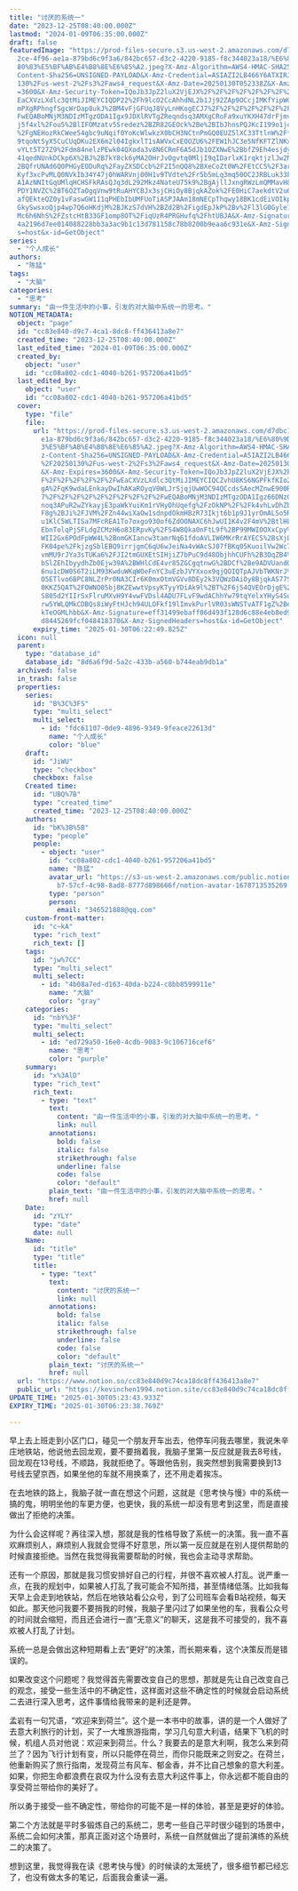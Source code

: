 ```yaml
---
title: "讨厌的系统一"
date: "2023-12-25T08:40:00.000Z"
lastmod: "2024-01-09T06:35:00.000Z"
draft: false
featuredImage: "https://prod-files-secure.s3.us-west-2.amazonaws.com/d7dbc101-8\
  2ce-4f96-ae1a-879bd6c9f3a6/842bc657-d3c2-4220-9185-f8c344023a18/%E6%80%9D%E8%\
  80%83%E5%BF%AB%E4%B8%8E%E6%85%A2.jpeg?X-Amz-Algorithm=AWS4-HMAC-SHA256&X-Amz-\
  Content-Sha256=UNSIGNED-PAYLOAD&X-Amz-Credential=ASIAZI2LB466Y6ATXIRJ%2F20250\
  130%2Fus-west-2%2Fs3%2Faws4_request&X-Amz-Date=20250130T052338Z&X-Amz-Expires\
  =3600&X-Amz-Security-Token=IQoJb3JpZ2luX2VjEJX%2F%2F%2F%2F%2F%2F%2F%2F%2F%2Fw\
  EaCXVzLXdlc3QtMiJIMEYCIQDP22%2Fh9lcO2CcAhhdNL2b1Jj92ZAp9OCcjIMKfYipWCgIhAJVKr\
  mPXgRPhngfSgcWrDap8ukJ%2BM4vFjGFUqJ8VyLnHKogECJ7%2F%2F%2F%2F%2F%2F%2F%2F%2F%2\
  FwEQABoMNjM3NDIzMTgzODA1Igx9JDXlRVTgZReqndsq3AMXgCRoFa9xuYKXH47drFjmvaUaMX4xv\
  j5f4xl%2Fou5%2BlIFOMzatv5Sredez%2BZR82GEOck%2Be%2BIbJhnsPQJKcI199o1jchmzDYv2Q\
  %2FgNEHozRkCWee54gbc9uNqif0YoKcWlwkzX0bCH3NCtnPmGQ0EUZ5lXC33TtlnW%2FfWl6GrERx\
  9tqoNtSyX5CuCUqDKu2EX6m2l04IgkxlT1sAWVxCxEOOZU6%2FEW1hJC3e5NfKFTZlNKxbXEugQwE\
  vYLt5T27Z9%2Fdm84nelzPEwk04QXoda3v8N6CRmF6A5dJb1OZXNwE%2BbfZ9Eh4esjdyA5%2BUqB\
  41qedNUnkDCkp6X%2BJ%2B7kY8ck6yMA2OHrJvOgvtq0MljI9qIDarlxK1rqktjzlJw2N%2FR3b4%\
  2BQfrUNAd6Q0PHGyEODuRq%2FayZXSDCcb%2F2I5nQQ8%2BXeCoZt0W%2FEtCC5%2F3are%2BF162\
  Kyf3xcPvMLQ0NVkIb34Y47j0hWARVnj00H1v9TVdte%2Fr5b5mLq3mq50OC2JRBLuk33FKm8JbVcO\
  A1AzNNItGqUMlqHCHSFkRAsQJq3dL292Mkz4NateU75k9%2BgAjllJxngRWzLmQMMavH8ff0E8dJD\
  PDY1NVZC%2BT6OZTaOgqVnw9tRuAHYCBJx3sjCHiOy8BjqkAZok%2FE0HiC7aekdtV2u6tmvPkzqM\
  afQEkteQZ0y1vFaswGW111qPHEbIbUMFUoTiASPJAAm18mNECpThqwy18BK1cdEiVOIkpthPInxWy\
  GkySwsxoQjp4wp7Q6oHKdjM%2BJKzS7dVH%2BZd2B%2FigdEpJkP%2Bv%2Fl3lG0Gyle1inYEcdqc\
  Mc6h6NhS%2FZstcHtB33GF1omp8OT%2FiqUzR4PRGHufq%2FhtUBJA&X-Amz-Signature=ef3e92\
  4a2196d7ee014088228bb3a3ac9b1c13d781158c78b8200b9eaa6c931e&X-Amz-SignedHeader\
  s=host&x-id=GetObject"
series:
  - "个人成长"
authors:
  - "陈猛"
tags:
  - "大脑"
categories:
  - "思考"
summary: "由一件生活中的小事，引发的对大脑中系统一的思考。"
NOTION_METADATA:
  object: "page"
  id: "cc83e840-d9c7-4ca1-8dc8-ff436413a8e7"
  created_time: "2023-12-25T08:40:00.000Z"
  last_edited_time: "2024-01-09T06:35:00.000Z"
  created_by:
    object: "user"
    id: "cc08a802-cdc1-4040-b261-957206a41bd5"
  last_edited_by:
    object: "user"
    id: "cc08a802-cdc1-4040-b261-957206a41bd5"
  cover:
    type: "file"
    file:
      url: "https://prod-files-secure.s3.us-west-2.amazonaws.com/d7dbc101-82ce-4f96-a\
        e1a-879bd6c9f3a6/842bc657-d3c2-4220-9185-f8c344023a18/%E6%80%9D%E8%80%8\
        3%E5%BF%AB%E4%B8%8E%E6%85%A2.jpeg?X-Amz-Algorithm=AWS4-HMAC-SHA256&X-Am\
        z-Content-Sha256=UNSIGNED-PAYLOAD&X-Amz-Credential=ASIAZI2LB466SF7BWENM\
        %2F20250130%2Fus-west-2%2Fs3%2Faws4_request&X-Amz-Date=20250130T052249Z\
        &X-Amz-Expires=3600&X-Amz-Security-Token=IQoJb3JpZ2luX2VjEJX%2F%2F%2F%2\
        F%2F%2F%2F%2F%2F%2FwEaCXVzLXdlc3QtMiJIMEYCIQCZvhU8KS6NGPFkfKIo2watbwAIb\
        gA%2FqK9wdaLEnkayDwIhAKaROyqV0WLJrSjqjUwWOC94QCcdsSAecMZnwE900RDqKogECJ\
        7%2F%2F%2F%2F%2F%2F%2F%2F%2F%2FwEQABoMNjM3NDIzMTgzODA1Igz66DNzG9bDbi0Vl\
        noq3APuR2wZYkayjE3paWkYuiKm1rVHyOhUqefg%2FzOkNP%2F%2Fk4vhLvDhZbsgkKJR%2\
        F8g%2BJi%2FJVM%2FZn44wiXaOw1sdnpdOkmHBzR73Ikjt6b1p9J1yrOmALSo5R8TQx1Yun\
        u1KlC5WLTISa7MFcREA1To7oxgo930of6ZdOONAXC6hJwUI1K4v2F4mV%2BtlHL%2BiMJC8\
        EbnTolqPjSFLdgZCMzH6o83ERpvKy%2FS4W8Qka0nFtL9f%2BP99MWIOOXxCpy%2BX%2BiY\
        WII2Gx6POdFpWW4L%2BnmGKIancw3tamrNq61fdoAVLIW6MKrRrAYECS%2BsXjLzRDoOh7E\
        FK04pe%2FkjzgSblEBQ9irrjgmC6qU6wJeiNa4vWAcSJ07fBKq05KuoilVw2Wc7Jn0s3EUk\
        vmMU9rJYa3sTUKa6%2FJI2tmGUXEtSIHjiZ7bPuC9d48ObjhhCUFh%2B3OqZB4%2BvqU1OY\
        bSlZEhIbyydhZb0Ejw39A%2BWHlCdE4vr85ZGCgqtnwG%2BDCf%2Be9ADVUandQd47q4b14\
        6nu1cDW0S6T2iLM93KwduWKqWOeFnYC3uEzbJVYXxox9qjQOIQTpAJVbTWKNrJ%2BtpqNVE\
        O5ETlvo6BPC8NLZrPr0NA3CIr6K0mxOtmVGVv8DEy2k3VQWzDAiOy8BjqkAS77SoRq%2Br8\
        0KKZ5QAT%2FOWNO05bj8KZEwwtVpsyKTyyYDiAk9l%2BT%2F6j54QVEOrDjgE%2F%2BnInh\
        S805d2YIIrSxFlruMXvH9Y4vwFVDsl4ADU7FLvF9wdAChhYw79tqYelxYHyS4Su41p%2BSk\
        rw5YWLQMkCDBQs8iWyFtHJch94ULOFkf19lImvkPurlVR03sWNSTvATF1gZ%2BeXFMMEtQl\
        kTeOGMLhbb&X-Amz-Signature=eff31499ebaff06d493f128d6c88e4eb8ed9b81edd5e\
        d8445269fcf048418370&X-Amz-SignedHeaders=host&x-id=GetObject"
      expiry_time: "2025-01-30T06:22:49.825Z"
  icon: null
  parent:
    type: "database_id"
    database_id: "8d6a6f9d-5a2c-433b-a560-b744eab9db1a"
  archived: false
  in_trash: false
  properties:
    series:
      id: "B%3C%3FS"
      type: "multi_select"
      multi_select:
        - id: "fdc61107-0de9-4896-9349-9feace22613d"
          name: "个人成长"
          color: "blue"
    draft:
      id: "JiWU"
      type: "checkbox"
      checkbox: false
    Created time:
      id: "UBQ%7B"
      type: "created_time"
      created_time: "2023-12-25T08:40:00.000Z"
    authors:
      id: "bK%3B%5B"
      type: "people"
      people:
        - object: "user"
          id: "cc08a802-cdc1-4040-b261-957206a41bd5"
          name: "陈猛"
          avatar_url: "https://s3-us-west-2.amazonaws.com/public.notion-static.com/775523\
            b7-57cf-4c98-8ad8-8777d898666f/notion-avatar-1678713535269.png"
          type: "person"
          person:
            email: "346521888@qq.com"
    custom-front-matter:
      id: "c~kA"
      type: "rich_text"
      rich_text: []
    tags:
      id: "jw%7CC"
      type: "multi_select"
      multi_select:
        - id: "4b08a7ed-d163-40da-b224-c8bb8599911e"
          name: "大脑"
          color: "gray"
    categories:
      id: "nbY%3F"
      type: "multi_select"
      multi_select:
        - id: "ed729a50-16e0-4cdb-9083-9c106716cef6"
          name: "思考"
          color: "purple"
    summary:
      id: "x%3AlD"
      type: "rich_text"
      rich_text:
        - type: "text"
          text:
            content: "由一件生活中的小事，引发的对大脑中系统一的思考。"
            link: null
          annotations:
            bold: false
            italic: false
            strikethrough: false
            underline: false
            code: false
            color: "default"
          plain_text: "由一件生活中的小事，引发的对大脑中系统一的思考。"
          href: null
    Date:
      id: "zYLY"
      type: "date"
      date: null
    Name:
      id: "title"
      type: "title"
      title:
        - type: "text"
          text:
            content: "讨厌的系统一"
            link: null
          annotations:
            bold: false
            italic: false
            strikethrough: false
            underline: false
            code: false
            color: "default"
          plain_text: "讨厌的系统一"
          href: null
  url: "https://www.notion.so/cc83e840d9c74ca18dc8ff436413a8e7"
  public_url: "https://kevinchen1994.notion.site/cc83e840d9c74ca18dc8ff436413a8e7"
UPDATE_TIME: "2025-01-30T05:23:43.933Z"
EXPIRY_TIME: "2025-01-30T06:23:38.769Z"

---
```

<link rel="stylesheet" href="https://cdn.jsdelivr.net/npm/katex@0.16.2/dist/katex.min.css" integrity="sha384-bYdxxUwYipFNohQlHt0bjN/LCpueqWz13HufFEV1SUatKs1cm4L6fFgCi1jT643X" crossorigin="anonymous">


早上去上班走到小区门口，碰见一个朋友开车出去，他停车问我去哪里，我说朱辛庄地铁站，他说他去回龙观，要不要捎着我，我脑子里第一反应就是我去8号线，回龙观在13号线，不顺路，我就拒绝了。等跟他告别，我突然想到我需要换到13号线去望京西，如果坐他的车就不用换乘了，还不用走着挨冻。


在去地铁的路上，我脑子就一直在想这个问题，这就是《思考快与慢》中的系统一搞的鬼，明明坐他的车更方便，也更快，我的系统一却没有思考到这里，而是直接做出了拒绝的决策。


为什么会这样呢？再往深入想，那就是我的性格导致了系统一的决策。我一直不喜欢麻烦别人，麻烦别人我就会觉得不好意思，所以第一反应就是在别人提供帮助的时候直接拒绝。当然在我觉得我需要帮助的时候，我也会主动寻求帮助。


还有一个原因，那就是我习惯安排好自己的行程，并很不喜欢被人打乱。说严重一点，在我的规划中，如果被人打乱了我可能会不知所措，甚至情绪低落。比如我每天早上会走到地铁站，然后在地铁站看公众号，到了公司班车会看B站视频，每天如此。那天他问我要不要捎我的时候，我脑子里闪过了如果坐他的车，我看公众号的时间就会缩短，而且还会进行一直“无意义”的聊天，这是我不可接受的，我不喜欢被人打乱了计划。


系统一总是会做出这种短期看上去“更好”的决策，而长期来看，这个决策反而是错误的。


如果改变这个问题呢？我觉得首先需要改变自己的思想，那就是先让自己改变自己的观念，接受一些生活中的不确定性，这样面对这些不确定性的时候就会启动系统二去进行深入思考，这件事情给我带来的是利还是弊。


孟岩有一句咒语，“欢迎来到荷兰”。这个是一本书中的故事，讲的是一个人做好了去意大利旅行的计划，买了一大堆旅游指南，学习几句意大利语，结果下飞机的时候，机组人员对他说：欢迎来到荷兰。什么？我要去的是意大利啊，我怎么来到荷兰了？因为飞行计划有变，所以只能停在荷兰，而你只能既来之则安之。在荷兰，他重新购买了旅行指南，发现荷兰有风车、郁金香，并不比自己想象的意大利差。如果，你把生命都浪费在哀叹为什么没有去意大利这件事上，你永远都不能自由的享受荷兰带给你的美好了。


所以勇于接受一些不确定性，带给你的可能不是一样的体验，甚至是更好的体验。


第二个方法就是平时多锻炼自己的系统二，思考一些自己平时很少碰到的场景中，系统二会如何决策，那真正面对这个场景时，系统一自然就做出了提前演练的系统二的决策了。


想到这里，我觉得我在读《思考快与慢》的时候读的太笼统了，很多细节都已经忘了，也没有做太多的笔记，后面我会重读一遍。

